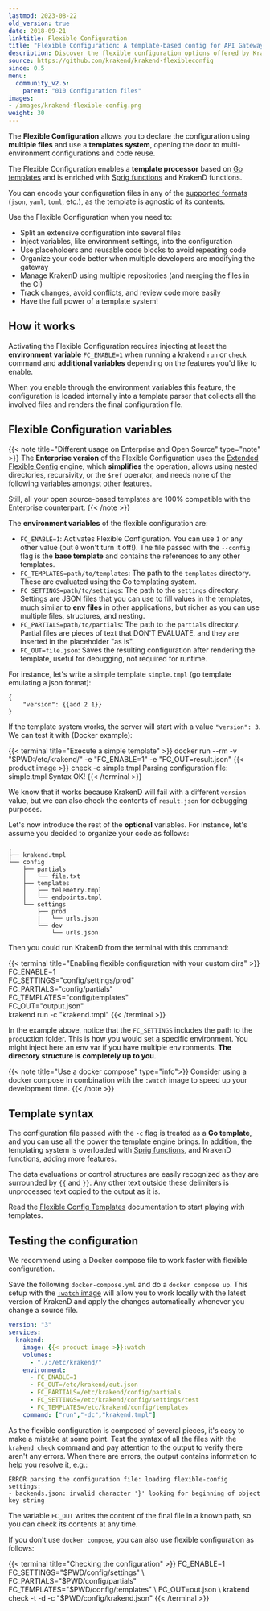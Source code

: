 ```yaml
---
lastmod: 2023-08-22
old_version: true
date: 2018-09-21
linktitle: Flexible Configuration
title: "Flexible Configuration: A template-based config for API Gateway"
description: Discover the flexible configuration options offered by KrakenD API Gateway, allowing you to customize and fine-tune your API gateway setup
source: https://github.com/krakend/krakend-flexibleconfig
since: 0.5
menu:
  community_v2.5:
    parent: "010 Configuration files"
images:
- /images/krakend-flexible-config.png
weight: 30
---
```

The **Flexible Configuration** allows you to declare the configuration using **multiple files** and use a **templates system**, opening the door to multi-environment configurations and code reuse.

The Flexible Configuration enables a **template processor** based on [Go templates](https://golang.org/pkg/text/template/) and is enriched with [Sprig functions](http://masterminds.github.io/sprig/) and KrakenD functions.

You can encode your configuration files in any of the [supported formats](/docs/v2.5/configuration/supported-formats/) (`json`, `yaml`, `toml`, etc.), as the template is agnostic of its contents.

Use the Flexible Configuration when you need to:

- Split an extensive configuration into several files
- Inject variables, like environment settings, into the configuration
- Use placeholders and reusable code blocks to avoid repeating code
- Organize your code better when multiple developers are modifying the gateway
- Manage KrakenD using multiple repositories (and merging the files in the CI)
- Track changes, avoid conflicts, and review code more easily
- Have the full power of a template system!

## How it works

Activating the Flexible Configuration requires injecting at least the **environment variable** `FC_ENABLE=1` when running a krakend `run` or `check` command and **additional variables** depending on the features you'd like to enable.

When you enable through the environment variables this feature, the configuration is loaded internally into a template parser that collects all the involved files and renders the final configuration file.

## Flexible Configuration variables

{{< note title="Different usage on Enterprise and Open Source" type="note" >}}
The **Enterprise version** of the Flexible Configuration uses the [Extended Flexible Config](/docs/enterprise/configuration/flexible-config/) engine, which **simplifies** the operation, allows using nested directories, recursivity, or the `$ref` operator, and needs none of the following variables amongst other features.

Still, all your open source-based templates are 100% compatible with the Enterprise counterpart.
{{< /note >}}


The **environment variables** of the flexible configuration are:

- `FC_ENABLE=1`: Activates Flexible Configuration. You can use `1` or any other value (but `0` won't turn it off!). The file passed with the `--config` flag is the **base template** and contains the references to any other templates.
- `FC_TEMPLATES=path/to/templates`: The path to the `templates` directory. These are evaluated using the Go templating system.
- `FC_SETTINGS=path/to/settings`: The path to the `settings` directory. Settings are JSON files that you can use to fill values in the templates, much similar to **env files** in other applications, but richer as you can use multiple files, structures, and nesting.
- `FC_PARTIALS=path/to/partials`: The path to the `partials` directory. Partial files are pieces of text that DON'T EVALUATE, and they are inserted in the placeholder "as is".
- `FC_OUT=file.json`: Saves the resulting configuration after rendering the template, useful for debugging, not required for runtime.


For instance, let's write a simple template `simple.tmpl` (go template emulating a json format):

```go-text-template
{
    "version": {{add 2 1}}
}
```

If the template system works, the server will start with a value `"version": 3`. We can test it with (Docker example):

{{< terminal title="Execute a simple template" >}}
docker run --rm -v "$PWD:/etc/krakend/" -e "FC_ENABLE=1" -e "FC_OUT=result.json" {{< product image >}} check -c simple.tmpl
Parsing configuration file: simple.tmpl
Syntax OK!
{{< /terminal >}}

We know that it works because KrakenD will fail with a different `version` value, but we can also check the contents of `result.json` for debugging purposes.

Let's now introduce the rest of the **optional** variables. For instance, let's assume you decided to organize your code as follows:

```
.
├── krakend.tmpl
└── config
    ├── partials
    │   └── file.txt
    ├── templates
    │   ├── telemetry.tmpl
    │   └── endpoints.tmpl
    └── settings
        ├── prod
        |   └── urls.json
        └── dev
            └── urls.json
```

Then you could run KrakenD from the terminal with this command:

{{< terminal title="Enabling flexible configuration with your custom dirs" >}}
FC_ENABLE=1 \
FC_SETTINGS="config/settings/prod" \
FC_PARTIALS="config/partials" \
FC_TEMPLATES="config/templates" \
FC_OUT="output.json" \
krakend run -c "krakend.tmpl"
{{< /terminal >}}

In the example above, notice that the `FC_SETTINGS` includes the path to the `prod`uction folder. This is how you would set a specific environment. You might inject here an env var if you have multiple environments. **The directory structure is completely up to you**.

{{< note title="Use a docker compose" type="info">}}
Consider using a docker compose in combination with the `:watch` image to speed up your development time.
{{< /note >}}

## Template syntax
The configuration file passed with the `-c` flag is treated as a **Go template**, and you can use all the power the template engine brings. In addition, the templating system is overloaded with [Sprig functions](http://masterminds.github.io/sprig/), and KrakenD functions, adding more features.

The data evaluations or control structures are easily recognized as they are surrounded by `{{` and `}}`. Any other text outside these delimiters is unprocessed text copied to the output as it is.

Read the [Flexible Config Templates](/docs/v2.5/configuration/templates/) documentation to start playing with templates.

## Testing the configuration
We recommend using a Docker compose file to work faster with flexible configuration.

Save the following `docker-compose.yml` and do a `docker compose up`. This setup with the [`:watch` image](/docs/v2.5/developer/hot-reload/) will allow you to work locally with the latest version of KrakenD and apply the changes automatically whenever you change a source file.

```yml
version: "3"
services:
  krakend:
    image: {{< product image >}}:watch
    volumes:
      - "./:/etc/krakend/"
    environment:
      - FC_ENABLE=1
      - FC_OUT=/etc/krakend/out.json
      - FC_PARTIALS=/etc/krakend/config/partials
      - FC_SETTINGS=/etc/krakend/config/settings/test
      - FC_TEMPLATES=/etc/krakend/config/templates
    command: ["run","-dc","krakend.tmpl"]
```


As the flexible configuration is composed of several pieces, it's easy to make a mistake at some point. Test the syntax of all the files with the `krakend check` command and pay attention to the output to verify there aren't any errors. When there are errors, the output contains information to help you resolve it, e.g.:

```
ERROR parsing the configuration file: loading flexible-config settings:
- backends.json: invalid character '}' looking for beginning of object key string
```

The variable `FC_OUT` writes the content of the final file in a known path, so you can check its contents at any time.

If you don't use `docker compose`, you can also use flexible configuration as follows:

{{< terminal title="Checking the configuration" >}}
FC_ENABLE=1 \
FC_SETTINGS="$PWD/config/settings" \
FC_PARTIALS="$PWD/config/partials" \
FC_TEMPLATES="$PWD/config/templates" \
FC_OUT=out.json \
krakend check -t -d -c "$PWD/config/krakend.json"
{{< /terminal >}}
